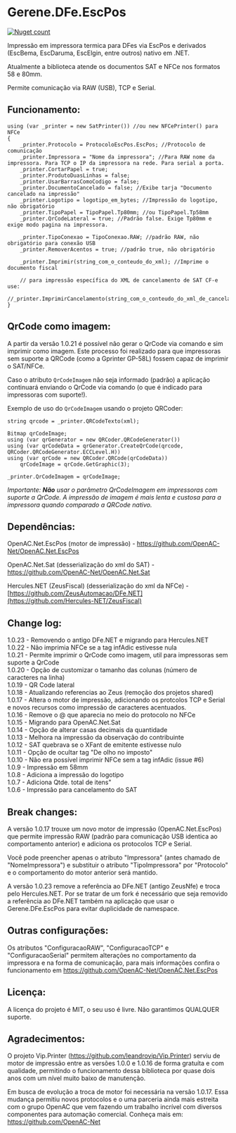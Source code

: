 # Gerene.DFe.EscPos

[![Nuget count](http://img.shields.io/nuget/v/Gerene.DFe.EscPos.svg)](https://www.nuget.org/packages/Gerene.DFe.EscPos)

Impressão em impressora termica para DFes via EscPos e derivados (EscBema, EscDaruma, EscElgin, entre outros) nativo em .NET.

Atualmente a biblioteca atende os documentos SAT e NFCe nos formatos 58 e 80mm.

Permite comunicação via RAW (USB), TCP e Serial.


Funcionamento:
----

```
using (var _printer = new SatPrinter()) //ou new NFCePrinter() para NFCe
{
	_printer.Protocolo = ProtocoloEscPos.EscPos; //Protocolo de comunicação	
	_printer.Impressora = "Nome da impressora"; //Para RAW nome da impressora. Para TCP o IP da impressora na rede. Para serial a porta.
	_printer.CortarPapel = true;
	_printer.ProdutoDuasLinhas = false;
	_printer.UsarBarrasComoCodigo = false;
	_printer.DocumentoCancelado = false; //Exibe tarja "Documento cancelado na impressão"
	_printer.Logotipo = logotipo_em_bytes; //Impressão do logotipo, não obrigatório
	_printer.TipoPapel = TipoPapel.Tp80mm; //ou TipoPapel.Tp58mm
	_printer.QrCodeLateral = true; //Padrão false. Exige Tp80mm e exige modo pagina na impressora.
	
	_printer.TipoConexao = TipoConexao.RAW; //padrão RAW, não obrigatório para conexão USB
	_printer.RemoverAcentos = true; //padrão true, não obrigatório
	
	_printer.Imprimir(string_com_o_conteudo_do_xml); //Imprime o documento fiscal
	
	// para impressão específica do XML de cancelamento de SAT CF-e use:
        //_printer.ImprimirCancelamento(string_com_o_conteudo_do_xml_de_cancelamento);
}
```

QrCode como imagem:
----

A partir da versão 1.0.21 é possível não gerar o QrCode via comando e sim imprimir como imagem. Este processo foi realizado para que impressoras sem suporte a QRCode (como a Gprinter GP-58L) fossem capaz de imprimir o SAT/NFCe.

Caso o atributo ```QrCodeImagem``` não seja informado (padrão) a aplicação continuará enviando o QrCode via comando (o que é indicado para impressoras com suporte!).

Exemplo de uso do ```QrCodeImagem``` usando o projeto QRCoder:

```
string qrcode = _printer.QRCodeTexto(xml);

Bitmap qrCodeImage;
using (var qrGenerator = new QRCoder.QRCodeGenerator())
using (var qrCodeData = qrGenerator.CreateQrCode(qrcode, QRCoder.QRCodeGenerator.ECCLevel.H))
using (var qrCode = new QRCoder.QRCode(qrCodeData))
	qrCodeImage = qrCode.GetGraphic(3);

_printer.QrCodeImagem = qrCodeImage;
```
*Importante: **Não** usar o parâmetro QrCodeImagem em impressoras com suporte a QrCode. A impressão de imagem é mais lenta e custosa para a impressora quando comparado a QRCode nativo.* 

Dependências:
----

OpenAC.Net.EscPos (motor de impressão) - https://github.com/OpenAC-Net/OpenAC.Net.EscPos

OpenAC.Net.Sat (desserialização do xml do SAT) - https://github.com/OpenAC-Net/OpenAC.Net.Sat

Hercules.NET (ZeusFiscal) (desserialização do xml da NFCe) - [https://github.com/ZeusAutomacao/DFe.NET](https://github.com/Hercules-NET/ZeusFiscal)


Change log:
----
1.0.23 - Removendo o antigo DFe.NET e migrando para Hercules.NET<br/>
1.0.22 - Não imprimia NFCe se a tag infAdic estivesse nula <br/>
1.0.21 - Permite imprimir o QrCode como imagem, util para impressoras sem suporte a QrCode <br/>
1.0.20 - Opção de customizar o tamanho das colunas (número de caracteres na linha) <br/>
1.0.19 - QR Code lateral <br/>
1.0.18 - Atualizando referencias ao Zeus (remoção dos projetos shared) <br/>
1.0.17 - Altera o motor de impressão, adicionando os protcolos TCP e Serial e novos recursos como impressão de caracteres acentuados. <br/>
1.0.16 - Remove o @ que aparecia no meio do protocolo no NFCe <br/>
1.0.15 - Migrando para OpenAC.Net.Sat <br/>
1.0.14 - Opção de alterar casas decimais da quantidade <br/>
1.0.13 - Melhora na impressão da observação do contribuinte <br/>
1.0.12 - SAT quebrava se o XFant de emitente estivesse nulo <br/>
1.0.11 - Opção de ocultar tag "De olho no imposto" <br/>
1.0.10 - Não era possível imprimir NFCe sem a tag infAdic (issue #6) <br/>
1.0.9 - Impressão em 58mm <br/>
1.0.8 - Adiciona a impressão do logotipo <br/>
1.0.7 - Adiciona Qtde. total de itens" <br/>
1.0.6 - Impressão para cancelamento do SAT


Break changes:
----

A versão 1.0.17 trouxe um novo motor de impressão (OpenAC.Net.EscPos) que permite impressão RAW (padrão para comunicação USB identica ao comportamento anterior) e adiciona os protocolos TCP e Serial.

Você pode preencher apenas o atributo "Impressora" (antes chamado de "NomeImpressora") e substituir o atributo "TipoImpressora" por "Protocolo" e o comportamento do motor anterior será mantido.

A versão 1.0.23 remove a referência ao DFe.NET (antigo ZeusNfe) e troca pelo Hercules.NET. Por se tratar de um fork é necessário que seja removido a referência ao DFe.NET também na aplicação que usar o Gerene.DFe.EscPos para evitar duplicidade de namespace.


Outras configurações:
----

Os atributos "ConfiguracaoRAW", "ConfiguracaoTCP" e "ConfiguracaoSerial" permitem alterações no comportamento da impressora e na forma de comunicação, para mais informações confira o funcionamento em https://github.com/OpenAC-Net/OpenAC.Net.EscPos


Licença:
---- 

A licença do projeto é MIT, o seu uso é livre. Não garantimos QUALQUER suporte.



Agradecimentos:
----

O projeto Vip.Printer (https://github.com/leandrovip/Vip.Printer) serviu de motor de impressão entre as versões 1.0.0 e 1.0.16 de forma gratuíta e com qualidade, permitindo o funcionamento dessa biblioteca por quase dois anos com um nível muito baixo de manutenção.

Em busca de evolução a troca de motor foi necessária na versão 1.0.17. Essa mudança permitiu novos protocolos e o uma parceria ainda mais estreita com o grupo OpenAC que vem fazendo um trabalho incrível com diversos componentes para automação comercial. Conheça mais em: https://github.com/OpenAC-Net
